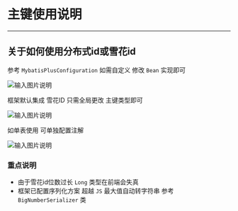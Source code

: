 # 主键使用说明
- - -
## 关于如何使用分布式id或雪花id

参考 `MybatisPlusConfiguration` 如需自定义 修改 `Bean` 实现即可

![输入图片说明](https://images.gitee.com/uploads/images/2021/1222/173238_e1fd816d_1766278.png "屏幕截图.png")

框架默认集成 雪花ID 只需全局更改 主键类型即可

![输入图片说明](https://images.gitee.com/uploads/images/2021/1222/173402_792b7103_1766278.png "屏幕截图.png")

如单表使用 可单独配置注解

![输入图片说明](https://images.gitee.com/uploads/images/2021/1222/173505_e212fa92_1766278.png "屏幕截图.png")

### 重点说明
* 由于雪花id位数过长 `Long` 类型在前端会失真<br>
* 框架已配置序列化方案 超越 `JS` 最大值自动转字符串 参考 `BigNumberSerializer` 类